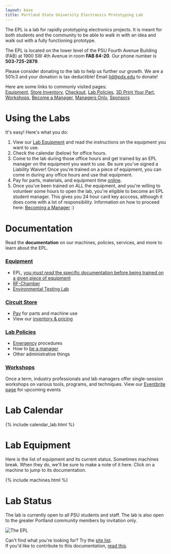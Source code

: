 ```yaml
---
layout: base
title: Portland State University Electronics Prototyping Lab
---
```



The EPL is a lab for rapidly prototyping electronics projects. 
It is meant for both students and the community to be able to walk in with an idea and walk out with a fully functioning prototype.

The EPL is located on the lower level of the PSU Fourth Avenue Building (FAB) at 1900 SW 4th Avenue in room **FAB 84-20**. 
Our phone number is **503-725-2879**.

Please consider donating to the lab to help us further our growth.
We are a 501c3 and your donation is tax deductible! Email lid@pdx.edu to donate!

Here are some links to commonly visited pages:  
[Equipment],
[Store Inventory](https://docs.google.com/spreadsheets/d/1T6L1wMZB_uBk6gHJLCA_7ZLlcPsRINpWQgxlCC_Aa9U/pubhtml?),
[Checkout],
[Lab Policies],
[3D Print Your Part],
[Workshops],
[Become a Manager],
[Managers Only][manager repo],
[Sponsors]

# Using the Labs

It's easy! Here's what you do:

 1. View our [Lab Equipment](/doc/equip) and read the instructions on the equipment you want to use.
 1. Check the calendar (below) for office hours.
 1. Come to the lab during those office hours and get trained by an EPL manager on the equipment you want to use. Be sure you've signed a Liability Waiver! Once you're trained on a piece of equipment, you can come in during any office hours and use that equipment.
 1. Pay for parts, materials, and equipment time [online][checkout].
 1. Once you've been trained on ALL the equipment, and you're willing to volunteer some hours to open the lab, you're eligible to become an EPL student manager. This gives you 24 hour card key acccess, although it does come with a lot of responsibility. Information on how to proceed here: [Becoming a Manager](/doc/policies/Becoming-an-E.P.L.-Manager.md) :)

# Documentation
Read the **documentation** on our machines, policies, services, and more to learn about the EPL.

### [Equipment](/doc/equip/index.md)
- EPL, [you *must read* the specific documentation before being trained on a given piece of equipment](/doc/equip/index.md)
- [RF-Chamber](/doc/equip/testing/RF-Chamber.md)
- [Environmental Testing Lab](/doc/equip/testing/ETL/index.md)

### [Circuit Store](/doc/store/index.md)
- [Pay](https://commerce.cashnet.com/cashneti/selfserve/BrowseCatalog.aspx) for parts and machine use
- View our [inventory & pricing](https://docs.google.com/spreadsheets/d/1T6L1wMZB_uBk6gHJLCA_7ZLlcPsRINpWQgxlCC_Aa9U/pubhtml?)

### [Lab Policies](/doc/policies/index.md)
- [Emergency](/doc/policies/Safety-protocols) procedures
- How to [be a manager](/doc/policies/Becoming-an-E.P.L.-Manager.md)
- Other administrative things

### [Workshops](/doc/workshops/index.md)
Once a term, industry professionals and lab managers offer single-session workshops on various tools, programs, and techniques.
View our [Eventbrite page](https://www.eventbrite.com/o/portland-state-university-electronics-prototyping-lab-epl-11381470478) for upcoming events

# Lab Calendar
{% include calendar_lab.html %}

# Lab Equipment
Here is the list of equipment and its current status. Sometimes machines
break. When they do, we'll be sure to make a note of it here.
Click on a machine to jump to its documentation.

{% include machines.html %}

# Lab Status
The lab is currently open to all PSU students and staff. The lab is also open to the greater Portland community members by
invitation only.

![The EPL](/images/lab_panorama1.JPG)

Can't find what you're looking for? Try the [site list](/doc/siteList.md).  
If you'd like to contribute to this documentation, [read this](/doc/contributing.md).

[manager repo]: https://github.com/psu-epl/epl-managers-private/wiki
[Equipment]: doc/equip
[Circuit Store and Lockers]: doc/store
[Lab Policies]: doc/policies
[RF Chamber]: doc/equip/testing/RF-Chamber
[3D Print Your Part]: doc/equip/printer
[Workshops]: https://www.eventbrite.com/o/portland-state-university-electronics-prototyping-lab-epl-11381470478
[Become a Manager]: doc/policies/Becoming-an-E.P.L.-Manager
[Sponsors]: doc/policies/Sponsors
[checkout]: https://commerce.cashnet.com/ecei
[donate]: https://cconn.foundation.pdx.edu/ccon/new_gift.do?action=newGift&giving_page_id=240
[Eventbrite]: https://www.eventbrite.com/o/portland-state-university-electronics-prototyping-lab-epl-11381470478
